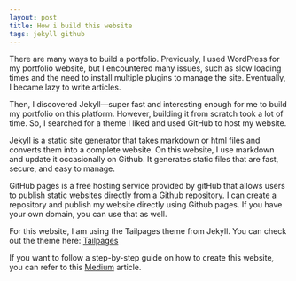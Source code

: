 ```yaml
---
layout: post
title: How i build this website
tags: jekyll github
---
```


There are many ways to build a portfolio. Previously, I used WordPress for my portfolio website, but I encountered many issues, such as slow loading times and the need to install multiple plugins to manage the site. Eventually, I became lazy to write articles.

Then, I discovered Jekyll—super fast and interesting enough for me to build my portfolio on this platform. However, building it from scratch took a lot of time. So, I searched for a theme I liked and used GitHub to host my website.

Jekyll is a static site generator that takes markdown or html files and converts them into a complete website. On this website, I use markdown and update it occasionally on Github. It generates static files that are fast, secure, and easy to manage. 

GitHub pages is a free hosting service provided by gitHub that allows users to publish static websites directly from a Github repository. I can create a repository and publish my website directly using Github pages. If you have your own domain, you can use that as well.

For this website, I am using the Tailpages theme from Jekyll. You can check out the theme here:
[Tailpages](https://github.com/harrywang/tailpages)

If you want to follow a step-by-step guide on how to create this website, you can refer to this 
[Medium](https://harrywang.medium.com/introducing-tailpages-tailwind-github-pages-89903c52d3ec) article.
